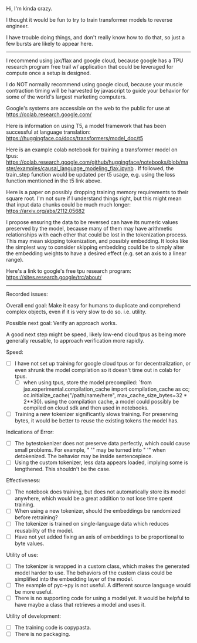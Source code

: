 Hi, I'm kinda crazy.

I thought it would be fun to try to train transformer models to reverse engineer.

I have trouble doing things, and don't really know how to do that, so just a few bursts are likely to appear here.

---
I recommend using jax/flax and google cloud, because google has a TPU research program free trail w/ application that could be leveraged for compute
once a setup is designed.

I do NOT normally recommend using google cloud, because your muscle contraction timing will be harvested by javascript to guide your behavior for some of the world's largest marketing computers.

Google's systems are accessible on the web to the public for use at https://colab.research.google.com/

Here is information on using T5, a model framework that has been successful at language translation: https://huggingface.co/docs/transformers/model_doc/t5

Here is an example colab notebook for training a transformer model on tpus: https://colab.research.google.com/github/huggingface/notebooks/blob/master/examples/causal_language_modeling_flax.ipynb .  If followed, the train_step function would be updated per t5 usage, e.g. using the loss function mentioned in the t5 link above.

Here is a paper on possibly dropping training memory requirements to their square root.  I'm not sure if I understand things right, but this might mean that input data chunks could be much much longer: https://arxiv.org/abs/2112.05682

I propose ensuring the data to be reversed can have its numeric values preserved by the model, because many of them may have arithmetic relationships with each other that could be lost in the tokenization process.  This may mean skipping tokenization, and possibly embedding.  It looks like the simplest way to consider skipping embedding could be to simply alter the embedding weights to have a desired effect (e.g. set an axis to a linear range).

Here's a link to google's free tpu research program: https://sites.research.google/trc/about/

---
Recorded issues:

Overall end goal: Make it easy for humans to duplicate and comprehend complex objects, even if it is very slow to do so.  i.e. utility.

Possible next goal: Verify an approach works.

A good next step might be speed, likely low-end cloud tpus as being more generally reusable, to approach verification more rapidly.

Speed:
- [ ] I have not set up training for google cloud tpus or for decentralization, or even shrunk the model compilation so it doesn't time out in colab for tpus.
  - [ ] when using tpus, store the model precompiled: `from jax.experimental.compilation_cache import compilation_cache as cc; cc.initialize_cache("/path/name/here", max_cache_size_bytes=32 * 2**30). using the compilation cache, a model could possibly be compiled on cloud sdk and then used in notebooks.
- [ ] Training a new tokenizer significantly slows training.  For preserving bytes, it would be better to reuse the existing tokens the model has.

Indications of Error:
- [ ] The bytestokenizer does not preserve data perfectly, which could cause small problems.  For
 example, "  '" may be turned into " '" when detokenized.  The behavior may be inside sentencepiece.
- [ ] Using the custom tokenizer, less data appears loaded, implying some is lengthened.  This shouldn't be the case.

Effectiveness:
- [ ] The notebook does training, but does not automatically store its model anywhere, which would be a great addition to not lose time spent training.
- [ ] When using a new tokenizer, should the embeddings be randomized before retraining?
- [ ] The tokenizer is trained on single-language data which reduces reusability of the model.
- [ ] Have not yet added fixing an axis of embeddings to be proportional to byte values.

Utility of use:
- [ ] The tokenizer is wrapped in a custom class, which makes the generated model harder to use.  The behaviors of the custom class could be simplified into the embedding layer of the model.
- [ ] The example of pyc->py is not useful.  A different source language would be more useful.
- [ ] There is no supporting code for using a model yet.  It would be helpful to have maybe a class that retrieves a model and uses it.

Utility of development:
- [ ] The training code is copypasta.
- [ ] There is no packaging.

